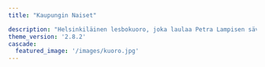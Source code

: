 ```yaml
---
title: "Kaupungin Naiset"

description: "Helsinkiläinen lesbokuoro, joka laulaa Petra Lampisen säveltämää nykyrunoutta"
theme_version: '2.8.2'
cascade:
  featured_image: '/images/kuoro.jpg'
---
```


